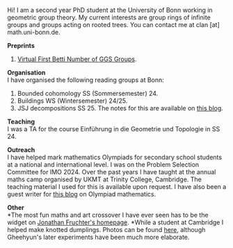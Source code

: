 Hi! I am a second year PhD student at the University of Bonn working in geometric group theory. My current interests are group rings of infinite groups and groups acting on rooted trees. You can contact me at clan [at] math.uni-bonn.de.



**Preprints**
1. [Virtual First Betti Number of GGS Groups](https://arxiv.org/abs/2505.23269).



**Organisation**  
I have organised the following reading groups at Bonn:
1. Bounded cohomology SS (Sommersemester) 24.
2. Buildings WS (Wintersemester) 24/25.
3. JSJ decompositions SS 25. The notes for this are available on [this blog](https://proofsfromtheblog.blogspot.com/2025/05/jsj-i-history-and-motivation.html).



**Teaching**  
I was a TA for the course Einführung in die Geometrie und Topologie in SS 24.




**Outreach**  
I have helped mark mathematics Olympiads for secondary school students at a national and international level. I was on the Problem Selection Committee for IMO 2024. Over the past years I have taught at the annual maths camp organised by UKMT at Trinity College, Cambridge. The teaching material I used for this is available upon request. I have also been a guest writer for [this blog](https://simoxmenblog.blogspot.com/) on Olympiad mathematics.




**Other**  
*The most fun maths and art crossover I have ever seen has to be the widget on [Jonathan Fruchter's homepage](https://jonfru.github.io/).
*While a student at Cambridge I helped make knotted dumplings. Photos can be found [here](https://web.math.princeton.edu/~gn4470/dumplings.html), although Gheehyun's later experiments have been much more elaborate.
